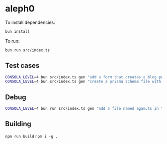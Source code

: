 # aleph0

To install dependencies:

```bash
bun install
```

To run:

```bash
bun run src/index.ts
```

## Test cases

```bash
CONSOLA_LEVEL=4 bun src/index.ts gen "add a form that creates a blog post" -p ../examples/next
CONSOLA_LEVEL=4 bun src/index.ts gen "create a prisma schema file with a blog model" -p ../examples/next
```

## Debug

```bash
CONSOLA_LEVEL=4 bun run src/index.ts gen "add a file named agam.ts in the app/ folder" -p ../examples/next -rd false
```

## Building

`npm run build`
`npm i -g .`
